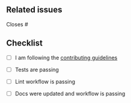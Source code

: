 <!--
Thanks for making a pull request to TestPackage.jl.
We have added this PR template to help you help us.

Make sure to read the contributing guidelines.

See the comments below, fill the required fields, and check the items.
-->

## Related issues

<!-- We normally work with (i) create issue; (ii) discussion if necessary; (iii) create PR. So, at least one of the following should be true:-->

<!-- Option 1, this closes an existing issue. Fill the number below-->
Closes #

<!-- Option 2, this is a small fix that arguably won't need an issue. Uncomment below -->
<!--
There is no related issue.
-->

## Checklist

<!-- mark true if NA -->
<!-- leave PR as draft until all is checked -->

- [ ] I am following the [contributing guidelines](https://github.com/ubcecon/TestPackage.jl/blob/main/docs/src/90-contributing.md)

- [ ] Tests are passing
- [ ] Lint workflow is passing
- [ ] Docs were updated and workflow is passing
